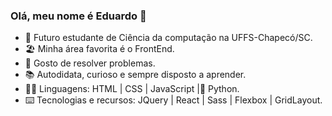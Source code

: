 ### Olá, meu nome é Eduardo 👋

- 📖 Futuro estudante de Ciência da computação na UFFS-Chapecó/SC.
- 🏖️ Minha área favorita é o FrontEnd.
- 🚩 Gosto de resolver problemas. 
- 📚 Autodidata, curioso e sempre disposto a aprender.
- 👨‍💻 Linguagens: HTML | CSS | JavaScript |📖  Python.
- ⌨️ Tecnologias e recursos: JQuery | React | Sass | Flexbox | GridLayout.
